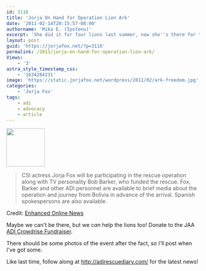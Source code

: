 ```yaml
---
id: 3116
title: 'Jorja On Hand for Operation Lion Ark'
date: '2011-02-14T20:15:57-08:00'
authorname: 'Mika E. (Ipstenu)'
excerpt: 'She did it for four lions last summer, now she''s there for twenty-five on February 16th.'
layout: post
guid: 'https://jorjafox.net/?p=3116'
permalink: /2011/jorja-on-hand-for-operation-lion-ark/
Views:
    - '3'
astra_style_timestamp_css:
    - '1634284231'
image: 'https://static.jorjafox.net/wordpress/2011/02/ark-freedom.jpg'
categories:
    - 'Jorja Fox'
tags:
    - adi
    - advocacy
    - article
---
```


<img src="//static.jorjafox.net/wordpress/2011/02/ark-freedom-100x100.jpg" alt="" title="ark-freedom" width="100" height="100" class="alignleft size-thumbnail wp-image-3117" /><blockquote>CSI actress Jorja Fox will be participating in the rescue operation along with TV personality Bob Barker, who funded the rescue. Fox, Barker and other ADI personnel are available to brief media about the operation and journey from Bolivia in advance of the arrival. Spanish spokespersons are also available.</blockquote>

Credit: <a href="http://eon.businesswire.com/news/eon/20110214007416/en/Animal-Defenders-International/ADI/Bob-Barker">Enhanced Online News</a>

Maybe we can't be there, but we _can_ help the lions too!  Donate to the JAA <a href="http://www.crowdrise.com/lionark/fundraiser/jorjafoxonline">ADI Crowdrise Fundraiser</a>.

There should be some photos of the event after the fact, so I'll post when I've got some.

Like last time, follow along at <a href="http://adirescuediary.com/">http://adirescuediary.com/</a> for the latest news!
